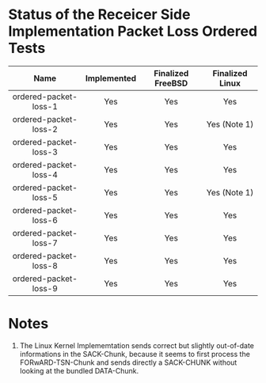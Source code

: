 # Status of the Receicer Side Implementation Packet Loss Ordered Tests

| Name                                           | Implemented   | Finalized FreeBSD   | Finalized Linux   |
| :--------------------------------------------: | :-----------: | :-----------------: | :---------------: |
| ordered-packet-loss-1                          | Yes           | Yes                 | Yes               |
| ordered-packet-loss-2                          | Yes           | Yes                 | Yes (Note 1)      |
| ordered-packet-loss-3                          | Yes           | Yes                 | Yes               |
| ordered-packet-loss-4                          | Yes           | Yes                 | Yes               |
| ordered-packet-loss-5                          | Yes           | Yes                 | Yes (Note 1)      |
| ordered-packet-loss-6                          | Yes           | Yes                 | Yes               |
| ordered-packet-loss-7                          | Yes           | Yes                 | Yes               |
| ordered-packet-loss-8                          | Yes           | Yes                 | Yes               |
| ordered-packet-loss-9                          | Yes           | Yes                 | Yes               |

# Notes
1. The Linux Kernel Implememtation sends correct but slightly out-of-date informations in the SACK-Chunk, because it seems
   to first process the FORwARD-TSN-Chunk and sends directly a SACK-CHUNK without looking at the bundled DATA-Chunk.
